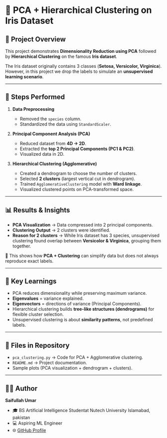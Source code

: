# 🌸 PCA + Hierarchical Clustering on Iris Dataset  

## 📌 Project Overview  
This project demonstrates **Dimensionality Reduction using PCA** followed by **Hierarchical Clustering** on the famous **Iris dataset**.  

The Iris dataset originally contains 3 classes (**Setosa, Versicolor, Virginica**). However, in this project we drop the labels to simulate an **unsupervised learning scenario**.  

---

## 🧠 Steps Performed  
1. **Data Preprocessing**  
   - Removed the `species` column.  
   - Standardized the data using `StandardScaler`.  

2. **Principal Component Analysis (PCA)**  
   - Reduced dataset from **4D → 2D**.  
   - Extracted the **top 2 Principal Components (PC1 & PC2)**.  
   - Visualized data in 2D.  

3. **Hierarchical Clustering (Agglomerative)**  
   - Created a dendrogram to choose the number of clusters.  
   - Selected **2 clusters** (largest vertical cut in dendrogram).  
   - Trained `AgglomerativeClustering` model with **Ward linkage**.  
   - Visualized clustered points on PCA-transformed space.  

---

## 📊 Results & Insights  
- **PCA Visualization** → Data compressed into 2 principal components.  
- **Clustering Output** → 2 clusters were identified.  
- **Reason for 2 clusters** → While Iris dataset has 3 species, unsupervised clustering found overlap between **Versicolor & Virginica**, grouping them together.  

📌 This shows how **PCA + Clustering** can simplify data but does not always reproduce exact labels.  

---

## 🚀 Key Learnings  
- PCA reduces dimensionality while preserving maximum variance.  
- **Eigenvalues** = variance explained.  
- **Eigenvectors** = directions of variance (Principal Components).  
- Hierarchical clustering builds **tree-like structures (dendrograms)** for flexible cluster selection.  
- Unsupervised clustering is about **similarity patterns**, not predefined labels.  

---

## 📂 Files in Repository  
- `pca_clustering.py` → Code for PCA + Agglomerative clustering.  
- `README.md` → Project documentation.  
- Sample plots (PCA visualization + dendrogram + clusters).  

---

## 👨‍💻 Author  
**Saifullah Umar**  
- 🎓 BS Artificial Intelligence Studentat Nutech University Islamabad, pakistan
- 💻 Aspiring ML Engineer  
- 🌐 [GitHub Profile](https://github.com/SaifUllahUmar0317/)
